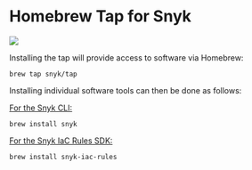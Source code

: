 # Homebrew Tap for Snyk

![](https://github.com/snyk/homebrew-tap/workflows/Update%20Snyk%20Homebrew%20formula%20with%20latest%20release/badge.svg)

Installing the tap will provide access to software via Homebrew:

```console
brew tap snyk/tap
```

Installing individual software tools can then be done as follows:

[For the Snyk CLI:](https://github.com/snyk/snyk)
```console
brew install snyk
```

[For the Snyk IaC Rules SDK:](https://github.com/snyk/snyk-iac-rules)
```console
brew install snyk-iac-rules
```
